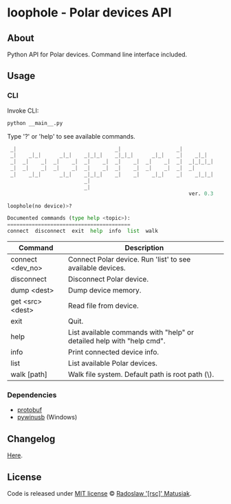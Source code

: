 # loophole - Polar devices API

## About
Python API for Polar devices. Command line interface included.

## Usage
### CLI
Invoke CLI:
```bash
python __main__.py
```

Type '?' or 'help' to see available commands.
```python
 _|                                _|                  _|
 _|    _|_|      _|_|    _|_|_|    _|_|_|      _|_|    _|    _|_|
 _|  _|    _|  _|    _|  _|    _|  _|    _|  _|    _|  _|  _|_|_|_|
 _|  _|    _|  _|    _|  _|    _|  _|    _|  _|    _|  _|  _|
 _|    _|_|      _|_|    _|_|_|    _|    _|    _|_|    _|    _|_|_|
                         _|
                         _|
                                                           ver. 0.3

loophole(no device)>?

Documented commands (type help <topic>):
========================================
connect  disconnect  exit  help  info  list  walk
```


| Command | Description |
| --- | --- |
| connect \<dev_no\> | Connect Polar device. Run 'list' to see available devices. |
| disconnect | Disconnect Polar device. |
| dump \<dest\> | Dump device memory. |
| get \<src\> \<dest\>| Read file from device. |
| exit | Quit. |
| help | List available commands with "help" or detailed help with "help cmd". |
| info | Print connected device info. |
| list | List available Polar devices. |
| walk [path] | Walk file system. Default path is root path (\\). |


### Dependencies
* [protobuf](https://pypi.python.org/pypi/protobuf/3.0.0b2) 
* [pywinusb](https://pypi.python.org/pypi/pywinusb/) (Windows)

## Changelog
[Here](https://github.com/rsc-dev/loophole/blob/master/CHANGELOG.md).

## License
Code is released under [MIT license](https://github.com/rsc-dev/loophole/blob/master/LICENSE.md) © [Radoslaw '[rsc]' Matusiak](https://rm2084.blogspot.com/).
